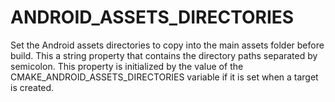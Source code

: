   

# ANDROID_ASSETS_DIRECTORIES  
Set the Android assets directories to copy into the main assets
folder before build. This a string property that contains the
directory paths separated by semicolon.
This property is initialized by the value of the
CMAKE_ANDROID_ASSETS_DIRECTORIES variable if it is set when
a target is created.  

